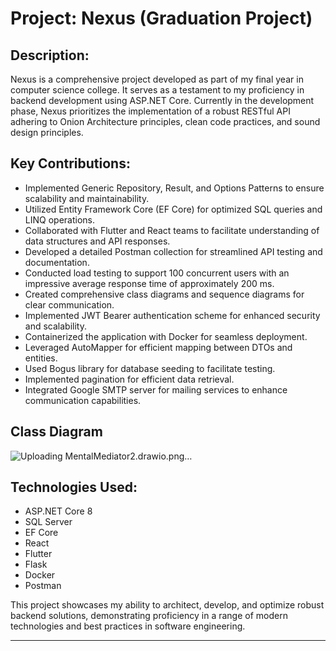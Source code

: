 # Project: Nexus (Graduation Project)

## Description:
Nexus is a comprehensive project developed as part of my final year in computer science college. It serves as a testament to my proficiency in backend development using ASP.NET Core. Currently in the development phase, Nexus prioritizes the implementation of a robust RESTful API adhering to Onion Architecture principles, clean code practices, and sound design principles.

## Key Contributions:
- Implemented Generic Repository, Result, and Options Patterns to ensure scalability and maintainability.
- Utilized Entity Framework Core (EF Core) for optimized SQL queries and LINQ operations.
- Collaborated with Flutter and React teams to facilitate understanding of data structures and API responses.
- Developed a detailed Postman collection for streamlined API testing and documentation.
- Conducted load testing to support 100 concurrent users with an impressive average response time of approximately 200 ms.
- Created comprehensive class diagrams and sequence diagrams for clear communication.
- Implemented JWT Bearer authentication scheme for enhanced security and scalability.
- Containerized the application with Docker for seamless deployment.
- Leveraged AutoMapper for efficient mapping between DTOs and entities.
- Used Bogus library for database seeding to facilitate testing.
- Implemented pagination for efficient data retrieval.
- Integrated Google SMTP server for mailing services to enhance communication capabilities.

## Class Diagram
![Uploading MentalMediator2.drawio.png…]()


## Technologies Used:
- ASP.NET Core 8
- SQL Server
- EF Core
- React
- Flutter
- Flask
- Docker
- Postman

This project showcases my ability to architect, develop, and optimize robust backend solutions, demonstrating proficiency in a range of modern technologies and best practices in software engineering.

--- 
